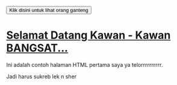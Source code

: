 <!DOCTYPE html>
<html>
  <head>
    <title>Lemah sekali</title>
  </head>
  <body>
    <a href="https://www.google.com/search?q=sapril+ganteng&rlz=1C1GCEU_enKH1161KH1161&oq=sapril+ganteng&gs_lcrp=EgZjaHJvbWUqBggAEEUYOzIGCAAQRRg70gEIMTg5NGowajeoAgCwAgA&sourceid=chrome&ie=UTF-8" target="_blank">
      <button>Klik disini untuk lihat orang ganteng</button>
      <h1>Selamat Datang Kawan - Kawan BANGSAT...</h1>
    </a>
    <p>Ini adalah contoh halaman HTML pertama saya ya telorrrrrrrrrr.</p>
    <p>Jadi harus sukreb lek n sher</p>
  </body>
</html>
